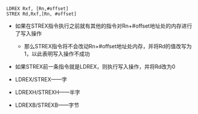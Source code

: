 ```ARM
LDREX Rxf, [Rn,#offset]
STREX Rd,Rxf,[Rn, #offset]
```
- 如果在STREX指令执行之前就有其他的指令对Rn+#offset地址处的内存进行了写入操作
	- 那么STREX指令将不会改动Rn+#offset地址处内存，并将Rd的值改写为1，以此表明写入操作不成功
- 如果STREX前一条指令就是LDREX，则执行写入操作，并将Rd改为0

- LDREX/STREX——字
- LDREXH/STREXH——半字
- LDREXB/STREXB——字节
